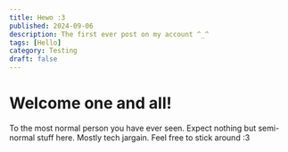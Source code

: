 ```yaml
---
title: Hewo :3
published: 2024-09-06
description: The first ever post on my account ^_^
tags: [Hello]
category: Testing
draft: false
---
```


# Welcome one and all!

To the most normal person you have ever seen. Expect nothing but semi-normal stuff here.
Mostly tech jargain. Feel free to stick around :3
